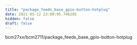 ```yaml
---
title: "package_feeds_base_gpio-button-hotplug"
date: 2021-05-12 23:09:05.746295
hidden: false
draft: false
---
```


bcm27xx/bcm2711/package_feeds_base_gpio-button-hotplug

